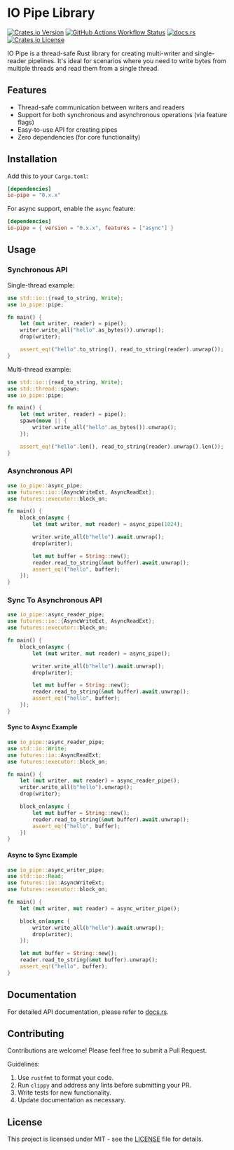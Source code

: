 # IO Pipe Library

[![Crates.io Version](https://img.shields.io/crates/v/io-pipe)](https://crates.io/crates/io-pipe)
[![GitHub Actions Workflow Status](https://img.shields.io/github/actions/workflow/status/Mnwa/io-pipe/rust.yml)](https://github.com/Mnwa/io-pipe/actions/workflows/rust.yml?query=branch%3Amaster)
[![docs.rs](https://img.shields.io/docsrs/io-pipe)](https://docs.rs/io-pipe/latest/io_pipe/)
[![Crates.io License](https://img.shields.io/crates/l/io-pipe)](LICENSE)

IO Pipe is a thread-safe Rust library for creating multi-writer and single-reader pipelines. It's
ideal for scenarios where you need to write bytes from multiple threads and read them from a single thread.

## Features

- Thread-safe communication between writers and readers
- Support for both synchronous and asynchronous operations (via feature flags)
- Easy-to-use API for creating pipes
- Zero dependencies (for core functionality)

## Installation

Add this to your `Cargo.toml`:

```toml
[dependencies]
io-pipe = "0.x.x"
```

For async support, enable the `async` feature:

```toml
[dependencies]
io-pipe = { version = "0.x.x", features = ["async"] }
```

## Usage

### Synchronous API

Single-thread example:

```rust
use std::io::{read_to_string, Write};
use io_pipe::pipe;

fn main() {
    let (mut writer, reader) = pipe();
    writer.write_all("hello".as_bytes()).unwrap();
    drop(writer);

    assert_eq!("hello".to_string(), read_to_string(reader).unwrap());
}
```

Multi-thread example:

```rust
use std::io::{read_to_string, Write};
use std::thread::spawn;
use io_pipe::pipe;

fn main() {
    let (mut writer, reader) = pipe();
    spawn(move || {
        writer.write_all("hello".as_bytes()).unwrap();
    });

    assert_eq!("hello".len(), read_to_string(reader).unwrap().len());
}
```

### Asynchronous API

```rust
use io_pipe::async_pipe;
use futures::io::{AsyncWriteExt, AsyncReadExt};
use futures::executor::block_on;

fn main() {
    block_on(async {
        let (mut writer, mut reader) = async_pipe(1024);

        writer.write_all(b"hello").await.unwrap();
        drop(writer);

        let mut buffer = String::new();
        reader.read_to_string(&mut buffer).await.unwrap();
        assert_eq!("hello", buffer);
    });
}
```

### Sync To Asynchronous API

```rust
use io_pipe::async_reader_pipe;
use futures::io::{AsyncWriteExt, AsyncReadExt};
use futures::executor::block_on;

fn main() {
    block_on(async {
        let (mut writer, mut reader) = async_pipe();

        writer.write_all(b"hello").await.unwrap();
        drop(writer);

        let mut buffer = String::new();
        reader.read_to_string(&mut buffer).await.unwrap();
        assert_eq!("hello", buffer);
    });
}
```

#### Sync to Async Example

```rust
use io_pipe::async_reader_pipe;
use std::io::Write;
use futures::io::AsyncReadExt;
use futures::executor::block_on;

fn main() {
    let (mut writer, mut reader) = async_reader_pipe();
    writer.write_all(b"hello").unwrap();
    drop(writer);

    block_on(async {
        let mut buffer = String::new();
        reader.read_to_string(&mut buffer).await.unwrap();
        assert_eq!("hello", buffer);
    })
}
```

#### Async to Sync Example

```rust
use io_pipe::async_writer_pipe;
use std::io::Read;
use futures::io::AsyncWriteExt;
use futures::executor::block_on;

fn main() {
    let (mut writer, mut reader) = async_writer_pipe();

    block_on(async {
        writer.write_all(b"hello").await.unwrap();
        drop(writer);
    });

    let mut buffer = String::new();
    reader.read_to_string(&mut buffer).unwrap();
    assert_eq!("hello", buffer);
}
```

## Documentation

For detailed API documentation, please refer to [docs.rs](https://docs.rs/io-pipe/latest/io_pipe/).

## Contributing

Contributions are welcome! Please feel free to submit a Pull Request.

Guidelines:

1. Use `rustfmt` to format your code.
2. Run `clippy` and address any lints before submitting your PR.
3. Write tests for new functionality.
4. Update documentation as necessary.

## License

This project is licensed under MIT - see the [LICENSE](LICENSE) file for details.
